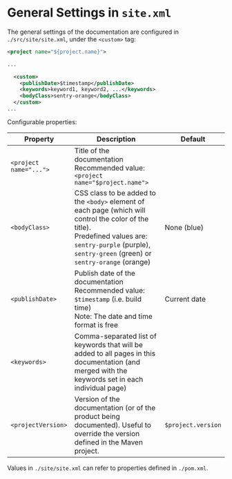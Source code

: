 # General Settings in `site.xml`

The general settings of the documentation are configured in `./src/site/site.xml`, under the `<custom>` tag:

```xml
<project name="${project.name}">

...

  <custom>
    <publishDate>$timestamp</publishDate>
    <keywords>keyword1, keyword2, ...</keywords>
    <bodyClass>sentry-orange</bodyClass>
  </custom>
...
```

Configurable properties:

| Property | Description | Default |
|---|---|---|
| `<project name="...">` | Title of the documentation <br/>Recommended value: `<project name="$project.name">` | |
| `<bodyClass>` | CSS class to be added to the `<body>` element of each page (which will control the color of the title).<br/>Predefined values are: `sentry-purple` (purple), `sentry-green` (green) or `sentry-orange` (orange) | None (blue) |
| `<publishDate>` | Publish date of the documentation<br/>Recommended value: `$timestamp` (i.e. build time)<br/>Note: The date and time format is free | Current date |
| `<keywords>` | Comma-separated list of keywords that will be added to all pages in this documentation (and merged with the keywords set in each individual page) | |
| `<projectVersion>` | Version of the documentation (or of the product being documented). Useful to override the version defined in the Maven project. | `$project.version` |

Values in `./site/site.xml` can refer to properties defined in `./pom.xml`.
